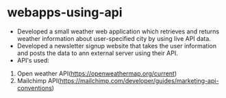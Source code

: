 # webapps-using-api

* Developed a small weather web application which retrieves and returns weather information about user-specified city by using live API data.
* Developed a newsletter signup website that takes the user information and posts the data to ann external server using their API.
* API's used: 
1. Open weather API(https://openweathermap.org/current) 
2. Mailchimp API(https://mailchimp.com/developer/guides/marketing-api-conventions)
